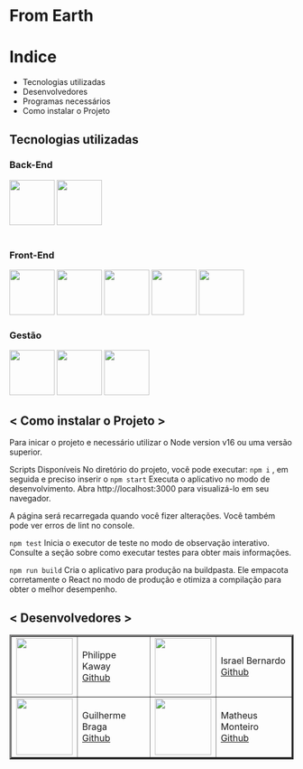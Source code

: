 # From Earth

# Indice

- Tecnologias utilizadas
- Desenvolvedores
- Programas necessários
- Como instalar o Projeto

## Tecnologias utilizadas

### Back-End
<div style="display: inline_block">
<img src="https://cdn.jsdelivr.net/gh/devicons/devicon/icons/java/java-original-wordmark.svg" width="80px"/>
<img src="https://cdn.jsdelivr.net/gh/devicons/devicon/icons/spring/spring-original-wordmark.svg" width="80px" />
</div><br>

### Front-End
<div style="display: inline_block">
<img src="https://cdn.jsdelivr.net/gh/devicons/devicon/icons/html5/html5-original-wordmark.svg" width="80px"/>
<img src="https://cdn.jsdelivr.net/gh/devicons/devicon/icons/css3/css3-original-wordmark.svg" width="80px"/>
<img src="https://cdn.jsdelivr.net/gh/devicons/devicon/icons/bootstrap/bootstrap-plain-wordmark.svg" width="80px"/>
<img src="https://cdn.jsdelivr.net/gh/devicons/devicon/icons/react/react-original.svg" width="80px" />
<img src="https://cdn.jsdelivr.net/gh/devicons/devicon/icons/typescript/typescript-original.svg" width="80px" />

### Gestão
<div style="display: inline_block">
<img src="https://cdn.jsdelivr.net/gh/devicons/devicon/icons/git/git-plain-wordmark.svg" width="80px"/>
<img src="https://cdn.jsdelivr.net/gh/devicons/devicon/icons/github/github-original-wordmark.svg" width="80px" />
<img src="https://cdn.jsdelivr.net/gh/devicons/devicon/icons/figma/figma-original.svg" width="80px"/>
 
 
## < Como instalar o Projeto >
 
 Para inicar o projeto e necessário utilizar o Node version v16 ou uma versão superior.
 
 Scripts Disponíveis
No diretório do projeto, você pode executar:
```npm i``` ,
 em seguida e preciso inserir o
```npm start```
Executa o aplicativo no modo de desenvolvimento.
Abra http://localhost:3000 para visualizá-lo em seu navegador.

A página será recarregada quando você fizer alterações.
Você também pode ver erros de lint no console.

```npm test```
Inicia o executor de teste no modo de observação interativo.
Consulte a seção sobre como executar testes para obter mais informações.

```npm run build```
Cria o aplicativo para produção na buildpasta.
Ele empacota corretamente o React no modo de produção e otimiza a compilação para obter o melhor desempenho.

## < Desenvolvedores >
<table border="3">
    <tr>
        <td><img src="https://github.com/Kaway-Dev.png" width="100px"></td>
        <td>Philippe Kaway<br><a href="https://github.com/Kaway-Dev">Github</a></td>
        <td><img src="https://github.com/Israelsilva02.png" width="100px"></td>
        <td>Israel Bernardo<br><a href="https://github.com/Israelsilva02">Github</a></td>
    </tr>   
      <tr>
        <td><img src="https://github.com/guilherme-braga-c.png" width="100px"></td>
        <td>Guilherme Braga<br><a href="https://github.com/guilherme-braga-c">Github</a></td>
       <td><img src="https://github.com/MatheusMMonteiro.png" width="100px"></td>
        <td>Matheus Monteiro<br><a href="https://github.com/MatheusMMonteiro">Github</a></td>
    </tr>
 </table>

